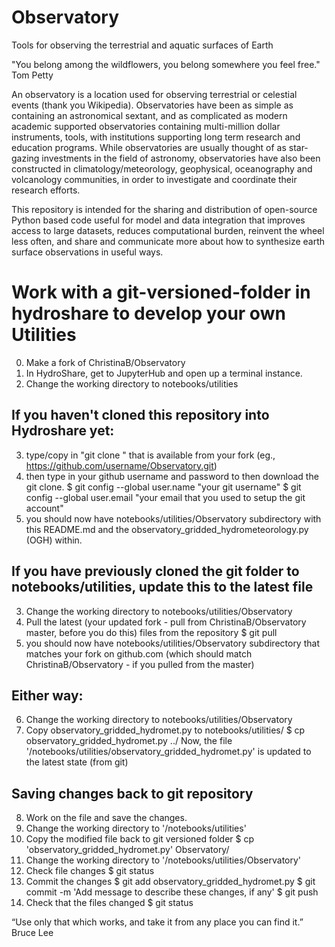 # Observatory
Tools for observing the terrestrial and aquatic surfaces of Earth 

"You belong among the wildflowers, you belong somewhere you feel free." Tom Petty

An observatory is a location used for observing terrestrial or celestial events (thank you Wikipedia). Observatories have been as simple as containing an astronomical sextant, and as complicated as modern academic supported observatories containing multi-million dollar instruments, tools, with institutions supporting long term research and education programs.  While observatories are usually thought of as star-gazing investments in the field of astronomy, observatories have also been constructed in climatology/meteorology, geophysical, oceanography and volcanology communities, in order to investigate and coordinate their research efforts.  

This repository is intended for the sharing and distribution of open-source Python based code useful for model and data integration that improves access to large datasets, reduces computational burden, reinvent the wheel less often, and share and communicate more about how to synthesize earth surface observations in useful ways.

# Work with a git-versioned-folder in hydroshare to develop your own Utilities
0) Make a fork of ChristinaB/Observatory
1) In HydroShare, get to JupyterHub and open up a terminal instance.
2) Change the working directory to notebooks/utilities
## If you haven't cloned this repository into Hydroshare yet:
3) type/copy in "git clone <github link>" that is available from your fork (eg., https://github.com/username/Observatory.git)
4) then type in your github username and password to then download the git clone.
  $ git config --global user.name "your git username"
  $ git config --global user.email "your email that you used to setup the git account"
5) you should now have notebooks/utilities/Observatory subdirectory with this README.md and the observatory_gridded_hydrometeorology.py (OGH) within.
## If you have previously cloned the git folder to notebooks/utilities, update this to the latest file
3) Change the working directory to notebooks/utilities/Observatory
4) Pull the latest (your updated fork - pull from ChristinaB/Observatory master, before you do this) files from the repository
  $ git pull
5) you should now have notebooks/utilities/Observatory subdirectory that matches your fork on github.com (which should match ChristinaB/Observatory - if you pulled from the master)
## Either way:
6) Change the working directory to notebooks/utilities/Observatory
7) Copy observatory_gridded_hydromet.py to notebooks/utilities/
  $ cp observatory_gridded_hydromet.py ../
  Now, the file '/notebooks/utilities/observatory_gridded_hydromet.py' is updated to the latest state (from git) 

## Saving changes back to git repository

8) Work on the file and save the changes.
9) Change the working directory to '/notebooks/utilities'
10) Copy the modified file back to git versioned folder
  $ cp 'observatory_gridded_hydromet.py' Observatory/
11) Change the working directory to '/notebooks/utilities/Observatory'
12) Check file changes 
  $ git status
13) Commit the changes
  $ git add observatory_gridded_hydromet.py
  $ git commit -m 'Add message to describe these changes, if any'
  $ git push
14) Check that the files changed
  $ git status

 “Use only that which works, and take it from any place you can find it.” Bruce Lee
